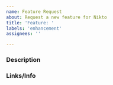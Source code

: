 ```yaml
---
name: Feature Request
about: Request a new feature for Nikto
title: 'Feature: '
labels: 'enhancement'
assignees: ''

---
```

### Description

### Links/Info

